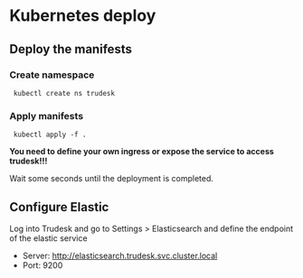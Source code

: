 # Kubernetes deploy

## Deploy the manifests

### Create namespace
<code> kubectl create ns trudesk </code>

### Apply manifests
<code> kubectl apply -f .  </code>

**You need to define your own ingress or expose the service to access trudesk!!!**


Wait some seconds until the deployment is completed.

## Configure Elastic
Log into Trudesk and go to Settings > Elasticsearch and define the endpoint of the elastic service

- Server: http://elasticsearch.trudesk.svc.cluster.local
- Port: 9200
